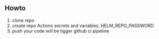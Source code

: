 ## Howto

1. clone repo 
2. create repo Actions secrets and variables: HELM_REPO_PASSWORD
3. push your code will be tigger github ci pipeline
